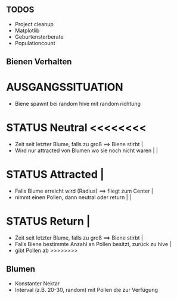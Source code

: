 ## TODOS
- Project cleanup
- Matplotlib
- Geburtensterberate
- Populationcount

## Bienen Verhalten

# AUSGANGSSITUATION
- Biene spawnt bei random hive mit random richtung

# STATUS Neutral                                           <<<<<<<<
- Zeit seit letzter Blume, falls zu groß ==> Biene stirbt         |
- Wird nur attracted von Blumen wo sie noch nicht waren           |
                                                                  |
# STATUS Attracted                                                |
- Falls Blume erreicht wird (Radius) ==> fliegt zum Center        |
- nimmt einen Pollen, dann neutral oder return                    |
                                                                  |
# STATUS Return                                                   |
- Zeit seit letzter Blume, falls zu groß ==> Biene stirbt         |
- Falls Biene bestimmte Anzahl an Pollen besitzt, zurück zu hive  |
- gibt Pollen ab                                           >>>>>>>>

## Blumen
- Konstanter Nektar
- Interval (z.B. 20-30, random) mit Pollen die zur Verfügung

